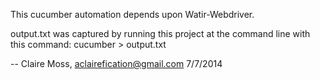 This cucumber automation depends upon Watir-Webdriver.

output.txt was captured by running this project at the command line with this command:
cucumber > output.txt

-- Claire Moss, aclairefication@gmail.com 7/7/2014